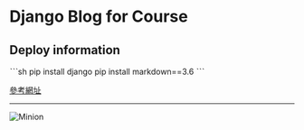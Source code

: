 # Django Blog for Course

## Deploy information

ˋˋˋsh
pip install django
pip install markdown==3.6
ˋˋˋ

[參考網址](https://github.com)

---

![Minion](https://octodex.github.com/images/minion.jpg)